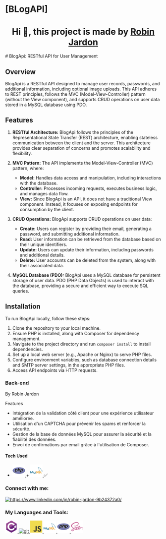 # [BLogAPI]

<h1 align="center">Hi 👋, this project is made by <a href=https://github.com/Riojardo">Robin Jardon</a></h1>
# BlogApi: RESTful API for User Management

## Overview

BlogApi is a RESTful API designed to manage user records, passwords, and additional information, including optional image uploads. This API adheres to REST principles, follows the MVC (Model-View-Controller) pattern (without the View component), and supports CRUD operations on user data stored in a MySQL database using PDO.

## Features

1. **RESTful Architecture:** BlogApi follows the principles of the Representational State Transfer (REST) architecture, enabling stateless communication between the client and the server. This architecture provides clear separation of concerns and promotes scalability and flexibility.

2. **MVC Pattern:** The API implements the Model-View-Controller (MVC) pattern, where:
   - **Model:** Handles data access and manipulation, including interactions with the database.
   - **Controller:** Processes incoming requests, executes business logic, and manages data flow.
   - **View:** Since BlogApi is an API, it does not have a traditional View component. Instead, it focuses on exposing endpoints for consumption by the client.

3. **CRUD Operations:** BlogApi supports CRUD operations on user data:
   - **Create:** Users can register by providing their email, generating a password, and submitting additional information.
   - **Read:** User information can be retrieved from the database based on their unique identifiers.
   - **Update:** Users can update their information, including passwords and additional details.
   - **Delete:** User accounts can be deleted from the system, along with their associated data.

4. **MySQL Database (PDO):** BlogApi uses a MySQL database for persistent storage of user data. PDO (PHP Data Objects) is used to interact with the database, providing a secure and efficient way to execute SQL queries.

## Installation

To run BlogApi locally, follow these steps:
1. Clone the repository to your local machine.
2. Ensure PHP is installed, along with Composer for dependency management.
3. Navigate to the project directory and run `composer install` to install dependencies.
4. Set up a local web server (e.g., Apache or Nginx) to serve PHP files.
5. Configure environment variables, such as database connection details and SMTP server settings, in the appropriate PHP files.
6. Access API endpoints via HTTP requests.

### Back-end
By Robin Jardon

Features

- Intégration de la validation côté client pour une expérience utilisateur améliorée.
- Utilisation d'un CAPTCHA pour prévenir les spams et renforcer la sécurité.
- Gestion de la base de données MySQL pour assurer la sécurité et la fiabilité des données.
- Envoi de confirmations par email grâce à l'utilisation de Composer.
    

#### Tech Used

-   <a href="https://www.php.net" target="_blank" rel="noreferrer"> <img src="https://raw.githubusercontent.com/devicons/devicon/master/icons/php/php-original.svg" alt="php" width="40" height="40"/> </a>  + <a href="https://www.mysql.com/" target="_blank" rel="noreferrer"> <img src="https://raw.githubusercontent.com/devicons/devicon/master/icons/mysql/mysql-original-wordmark.svg" alt="mysql" width="40" height="40"/> </a> ✅ 

<h3 align="left">Connect with me:</h3>
<p align="left">
<a href="https://linkedin.com/in/https://www.linkedin.com/in/robin-jardon-9b24372a0/" target="blank"><img align="center" src="https://raw.githubusercontent.com/rahuldkjain/github-profile-readme-generator/master/src/images/icons/Social/linked-in-alt.svg" alt="https://www.linkedin.com/in/robin-jardon-9b24372a0/" height="30" width="40" /></a>
</p>

<h3 align="left"> My Languages and Tools:</h3>
<p align="left"> <a href="https://www.w3schools.com/cs/" target="_blank" rel="noreferrer"> <img src="https://raw.githubusercontent.com/devicons/devicon/master/icons/csharp/csharp-original.svg" alt="csharp" width="40" height="40"/> </a> <a href="https://git-scm.com/" target="_blank" rel="noreferrer"> <img src="https://www.vectorlogo.zone/logos/git-scm/git-scm-icon.svg" alt="git" width="40" height="40"/> </a> <a href="https://developer.mozilla.org/en-US/docs/Web/JavaScript" target="_blank" rel="noreferrer"> <img src="https://raw.githubusercontent.com/devicons/devicon/master/icons/javascript/javascript-original.svg" alt="javascript" width="40" height="40"/> </a> <a href="https://www.mysql.com/" target="_blank" rel="noreferrer"> <img src="https://raw.githubusercontent.com/devicons/devicon/master/icons/mysql/mysql-original-wordmark.svg" alt="mysql" width="40" height="40"/> </a> <a href="https://www.php.net" target="_blank" rel="noreferrer"> <img src="https://raw.githubusercontent.com/devicons/devicon/master/icons/php/php-original.svg" alt="php" width="40" height="40"/> </a> <a href="https://sass-lang.com" target="_blank" rel="noreferrer"> <img src="https://raw.githubusercontent.com/devicons/devicon/master/icons/sass/sass-original.svg" alt="sass" width="40" height="40"/> </a> </p>

